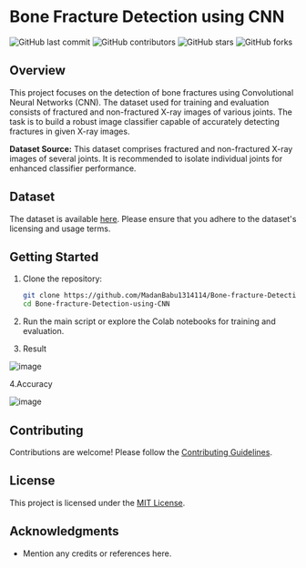 # Bone Fracture Detection using CNN

![GitHub last commit](https://img.shields.io/github/last-commit/MadanBabu1314114/Bone-fracture-Detection-using-CNN)
![GitHub contributors](https://img.shields.io/github/contributors/MadanBabu1314114/Bone-fracture-Detection-using-CNN)
![GitHub stars](https://img.shields.io/github/stars/MadanBabu1314114/Bone-fracture-Detection-using-CNN?style=social)
![GitHub forks](https://img.shields.io/github/forks/MadanBabu1314114/Bone-fracture-Detection-using-CNN?style=social)

## Overview

This project focuses on the detection of bone fractures using Convolutional Neural Networks (CNN). The dataset used for training and evaluation consists of fractured and non-fractured X-ray images of various joints. The task is to build a robust image classifier capable of accurately detecting fractures in given X-ray images.

**Dataset Source:** This dataset comprises fractured and non-fractured X-ray images of several joints. It is recommended to isolate individual joints for enhanced classifier performance. 

## Dataset

The dataset is available [here](https://www.kaggle.com/datasets/vuppalaadithyasairam/bone-fracture-detection-using-xrays). Please ensure that you adhere to the dataset's licensing and usage terms.
 

## Getting Started

1. Clone the repository:

    ```bash
    git clone https://github.com/MadanBabu1314114/Bone-fracture-Detection-using-CNN.git
    cd Bone-fracture-Detection-using-CNN
    ```

 

 

2. Run the main script or explore the Colab notebooks for training and evaluation.
3. Result
   
![image](https://github.com/MadanBabu1314114/Bone-fracture-Detection-using-CNN/assets/123216438/a7904449-43a2-4f4e-87b9-f4a252141846)

4.Accuracy

![image](https://github.com/MadanBabu1314114/Bone-fracture-Detection-using-CNN/assets/123216438/819fa7a3-4cc6-4cbe-a298-c099f7964727)


## Contributing

Contributions are welcome! Please follow the [Contributing Guidelines](CONTRIBUTING.md).

## License

This project is licensed under the [MIT License](LICENSE).

## Acknowledgments

- Mention any credits or references here.

